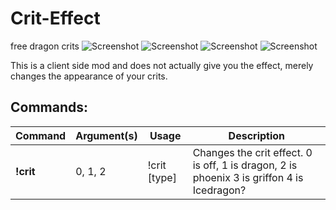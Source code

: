 # Crit-Effect
free dragon crits
![Screenshot](https://images-ext-1.discordapp.net/external/P0BYpK_GYJ6-ibLt3NBnqB1PCk1KInKLiMEo96XxbdE/%3Fwidth%3D400%26height%3D244/https/media.discordapp.net/attachments/564576819219791873/578632303249588244/unknown.png)
![Screenshot](https://media.discordapp.net/attachments/564576819219791873/578632596850999366/unknown.png)
![Screenshot](https://media.discordapp.net/attachments/564576819219791873/578633087710396425/unknown.png?width=400&height=284)
![Screenshot](https://media.discordapp.net/attachments/564576819219791873/578633335220207616/unknown.png?width=400&height=261)


This is a client side mod and does not actually give you the effect, merely changes the appearance of your crits.
## Commands:

Command | Argument(s) | Usage | Description
---|---|---|---
**!crit** | 0, 1, 2 | !crit [type] | Changes the crit effect. 0 is off, 1 is dragon, 2 is phoenix 3 is griffon 4 is Icedragon?
